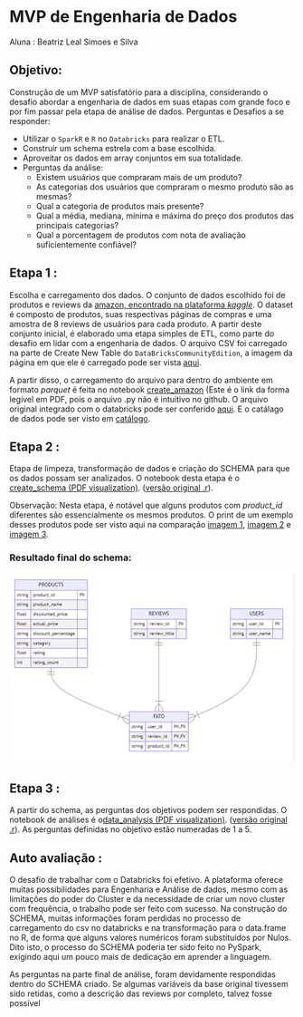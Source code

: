 # MVP de Engenharia de Dados
Aluna : Beatriz Leal Simoes e Silva

## Objetivo:
Construção de um MVP satisfatório para a disciplina, considerando o desafio abordar a engenharia de dados em suas etapas com grande foco e por fim passar pela etapa de análise de dados.
Perguntas e Desafios a se responder:
- Utilizar o `SparkR` e  `R` no `Databricks` para realizar o ETL.
- Construir um schema estrela com a base escolhida.
- Aproveitar os dados em array conjuntos em sua totalidade.
- Perguntas da análise:
   - Existem usuários que compraram mais de um produto?
   - As categorias dos usuários que compraram o mesmo produto são as mesmas?
   - Qual a categoria de produtos mais presente?
   - Qual a média, mediana, mínima e máxima do preço dos produtos das principais categorias?
   - Qual a porcentagem de produtos com nota de avaliação suficientemente confiável?


## Etapa 1 : 
Escolha e carregamento dos dados. O conjunto de dados escolhido foi de produtos e reviews da [amazon, encontrado na plataforma _kaggle_](https://www.kaggle.com/datasets/karkavelrajaj/amazon-sales-dataset?resource=download). O dataset é composto de produtos, suas respectivas páginas de compras e uma amostra de 8 reviews de usuários para cada produto.
A partir deste conjunto inicial, é elaborado uma etapa simples de ETL, como parte do desafio em lidar com a engenharia de dados.
O arquivo CSV foi carregado na parte de Create New Table do  `DataBricksCommunityEdition`, a imagem da página em que ele é carregado pode ser vista [aqui](https://github.com/bzimons/mvp_puc_3/blob/databricks/imagens/carga_databricks.PNG).

A partir disso, o carregamento do arquivo para dentro do ambiente em formato *parquet* é feita no notebook [create_amazon](https://github.com/bzimons/mvp_puc_3/blob/main/notebooks/pdf/create_amazon%20-%20Databricks.pdf) (Este é o link da forma legível em PDF, pois o arquivo .py não é intuitivo no github. O arquivo original integrado com o databricks pode ser conferido [aqui](https://github.com/bzimons/mvp_puc_3/blob/main/notebooks/mvp3/create_amazon.py). E o catálago de dados pode ser visto em [catálogo](https://github.com/bzimons/mvp_puc_3/blob/main/catalogo_dados.md).



## Etapa 2 : 
Etapa de limpeza, transformação de dados e criação do SCHEMA para que os dados possam ser analizados. O notebook desta etapa é o [create_schema (PDF visualization)](https://github.com/bzimons/mvp_puc_3/blob/main/notebooks/pdf/create_amazon%20-%20Databricks.pdf). ([versão original .r](https://github.com/bzimons/mvp_puc_3/blob/main/notebooks/mvp3/create_schema.r)).

Observação: Nesta etapa, é notável que alguns produtos com *product_id* diferentes são essencialmente os mesmos produtos. O print de um exemplo desses produtos pode ser visto aqui na comparação [imagem 1](https://github.com/bzimons/mvp_puc_3/blob/main/imagens/amazon1.png), [imagem 2](https://github.com/bzimons/mvp_puc_3/blob/main/imagens/amazon2.png) e [imagem 3](https://github.com/bzimons/mvp_puc_3/blob/main/imagens/amazon3.png).

### Resultado final do schema:

![star_schema](https://github.com/bzimons/mvp_puc_3/blob/databricks/imagens/star_schema2.PNG)

## Etapa 3 : 

A partir do schema, as perguntas dos objetivos podem ser respondidas. O notebook de análises é o[data_analysis (PDF visualization)](https://github.com/bzimons/mvp_puc_3/blob/main/notebooks/pdf/data_analysis%20-%20Databricks.pdf). ([versão original .r](https://github.com/bzimons/mvp_puc_3/blob/main/notebooks/mvp3/data_analysis.r)). As perguntas definidas no objetivo estão numeradas de 1 a 5.


## Auto avaliação : 

O desafio de trabalhar com o Databricks foi efetivo. A plataforma oferece muitas possibilidades para Engenharia e Análise de dados, mesmo com as limitações do poder do Cluster e da necessidade de criar um novo cluster com frequência, o trabalho pode ser feito com sucesso.
Na construção do SCHEMA, muitas informações foram perdidas no processo de carregamento do csv no databricks e na transformação para o data.frame no R, de forma que alguns valores numéricos foram substituídos por Nulos. Dito isto, o processo do SCHEMA poderia ter sido feito no PySpark, exigindo aqui um pouco mais de dedicação em aprender a linguagem.

As perguntas na parte final de análise, foram devidamente respondidas dentro do SCHEMA criado. Se algumas variáveis da base original tivessem sido retidas, como a descrição das reviews por completo, talvez fosse possível



